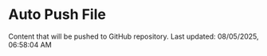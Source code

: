 # Auto Push File

Content that will be pushed to GitHub repository.
Last updated: 08/05/2025, 06:58:04 AM